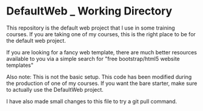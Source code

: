 # DefaultWeb _ Working Directory
This repository is the default web project that I use in some training courses. 
If you are taking one of my courses, this is the right place to be for the default web project. 

If you are looking for a fancy web template, there are much better resources available to you via a simple search for "free bootstrap/html5 website templates"

Also note: This is not the basic setup. This code has been modified during the production of one of my courses.  If you want the bare starter, make sure to actually use the DefaultWeb project.

I have also made small changes to this file to try a git pull command.
